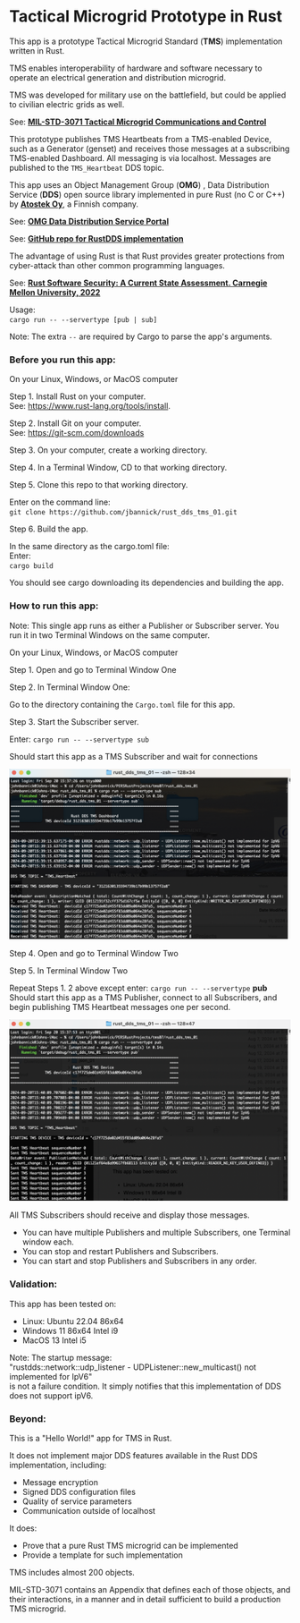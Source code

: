 # Tactical Microgrid Prototype in Rust
This app is a prototype Tactical Microgrid Standard (**TMS**) implementation written in Rust.  

TMS enables interoperability of hardware and software necessary to operate an electrical generation and distribution microgrid.  

TMS was developed for military use on the battlefield, but could be applied to civilian electric grids as well.  

See: **[MIL-STD-3071 Tactical Microgrid Communications and Control](https://quicksearch.dla.mil/qsDocDetails.aspx?ident_number=285095)**

This prototype publishes TMS Heartbeats from a TMS-enabled Device, such as a Generator (genset) and receives those messages at a subscribing TMS-enabled Dashboard. All messaging is via localhost. Messages are published to the `TMS_Heartbeat` DDS topic.

This app uses an Object Management Group (**OMG**) , Data Distribution Service (**DDS**) open source library implemented in pure Rust (no C or C++) by **[Atostek Oy](https://atostek.com/en/company/#yhteys)**, a Finnish company.  

See: **[OMG Data Distribution Service Portal](https://www.omg.org/omg-dds-portal/)**  


See: **[GitHub repo for RustDDS implementation](https://github.com/jhelovuo/RustDDS)** 

The advantage of using Rust is that Rust provides greater protections from cyber-attack than other common programming languages.  

See: **[Rust Software Security: A Current State Assessment. Carnegie Mellon University, 2022](https://insights.sei.cmu.edu/blog/rust-software-security-a-current-state-assessment/)**  

Usage:  
  `cargo run -- --servertype [pub | sub]`  

Note: The extra `--` are required by Cargo to parse the app's arguments.  

### Before you run this app:
On your Linux, Windows, or MacOS computer  

Step 1. Install Rust on your computer.  
See: https://www.rust-lang.org/tools/install.  

Step 2. Install Git on your computer.  
See: https://git-scm.com/downloads

Step 3. On your computer, create a working directory.  

Step 4. In a Terminal Window, CD to that working directory.  

Step 5. Clone this repo to that working directory.

Enter on the command line:  
`git clone https://github.com/jbannick/rust_dds_tms_01.git`  

Step 6. Build the app. 

In the same directory as the cargo.toml file:  
Enter:  
`cargo build`  

You should see cargo downloading its dependencies and building the app.  

### How to run this app:  

Note: This single app runs as either a Publisher or Subscriber server.  You run it in two Terminal Windows on the same computer.  
 
On your Linux, Windows, or MacOS computer  

Step 1. Open and go to Terminal Window One  

Step 2. In Terminal Window One: 

Go to the directory containing the `Cargo.toml` file for this app. 
  
Step 3. Start the Subscriber server. 

Enter:
`cargo run -- --servertype sub`  

Should start this app as a TMS Subscriber and wait for connections  

![Subscriber](TmsServerSub.png "Subscriber")

Step 4. Open and go to Terminal Window Two  

Step 5. In Terminal Window Two  

Repeat Steps 1. 2 above except enter: `cargo run -- --servertype` **pub**    
Should start this app as a TMS Publisher, connect to all Subscribers, and begin publishing TMS Heartbeat messages one per second.  

![Publisher](TmsServerPub.png "Publisher")        
        
All TMS Subscribers should receive and display those messages.  

* You can have multiple Publishers and multiple Subscribers, one Terminal window each.  
* You can stop and restart Publishers and Subscribers.  
* You can start and stop Publishers and Subscribers in any order.  

### Validation:
This app has been tested on:

* Linux: Ubuntu 22.04 86x64  
* Windows 11 86x64 Intel i9  
* MacOS 13 Intel i5

Note: The startup message:  
"rustdds::network::udp_listener - UDPListener::new_multicast() not implemented for IpV6"  
is not a failure condition. It simply notifies that this implementation of DDS does not support ipV6.

### Beyond:  

This is a "Hello World!" app for TMS in Rust.  

It does not implement major DDS features available in the Rust DDS implementation, including:  

* Message encryption  
* Signed DDS configuration files  
* Quality of service parameters  
* Communication outside of localhost  

It does:

* Prove that a pure Rust TMS microgrid can be implemented  
* Provide a template for such implementation  

TMS includes almost 200 objects.  

MIL-STD-3071 contains an Appendix that defines each of those objects, and their interactions, in a manner and in detail sufficient to build a production TMS microgrid.
